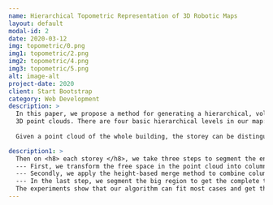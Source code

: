 ```yaml
---
name: Hierarchical Topometric Representation of 3D Robotic Maps
layout: default
modal-id: 2
date: 2020-03-12
img: topometric/0.png
img1: topometric/2.png
img2: topometric/4.png
img3: topometric/5.png
alt: image-alt
project-date: 2020
client: Start Bootstrap
category: Web Development
description: >
  In this paper, we propose a method for generating a hierarchical, volumetric topological map from
  3D point clouds. There are four basic hierarchical levels in our map: <h8> building − storey − region − volume </h8> . The advantages of our method are reflected in both input and output. In terms of input, we accept multistorey point clouds and building structures with sloping roofs or ceilings. In terms of output, we can generate results with metric informations of different dimensionality, that are suitable for different robotics applications. </br>
  
  Given a point cloud of the whole building, the storey can be distinguished by our space divider as shown in bellow picture. 

description1: >
  Then on <h8> each storey </h8>, we take three steps to segment the environment. </br>
  --- First, we transform the free space in the point cloud into columns. The length and width of the columns are the specified parameters. The height is adaptively determined according to the height of the free space in the environment.  </br>
  --- Secondly, we apply the height-based merge method to combine columns with a similar height to regions.  </br>
  --- In the last step, we segment the big region to get the complete topological graph by area graph segmentation, a 2D Voronoi segmentation method we proposed before.  </br>
  The experiments show that our algorithm can fit most cases and get the result close to the 2D ground truth.
---
```

